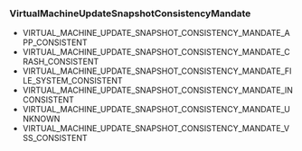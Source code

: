 ### VirtualMachineUpdateSnapshotConsistencyMandate
- VIRTUAL_MACHINE_UPDATE_SNAPSHOT_CONSISTENCY_MANDATE_APP_CONSISTENT
- VIRTUAL_MACHINE_UPDATE_SNAPSHOT_CONSISTENCY_MANDATE_CRASH_CONSISTENT
- VIRTUAL_MACHINE_UPDATE_SNAPSHOT_CONSISTENCY_MANDATE_FILE_SYSTEM_CONSISTENT
- VIRTUAL_MACHINE_UPDATE_SNAPSHOT_CONSISTENCY_MANDATE_INCONSISTENT
- VIRTUAL_MACHINE_UPDATE_SNAPSHOT_CONSISTENCY_MANDATE_UNKNOWN
- VIRTUAL_MACHINE_UPDATE_SNAPSHOT_CONSISTENCY_MANDATE_VSS_CONSISTENT
